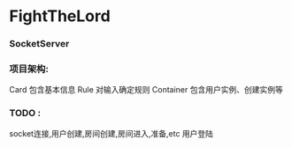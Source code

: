 # FightTheLord


### SocketServer



### 项目架构:
Card 包含基本信息
Rule 对输入确定规则
Container 包含用户实例、创建实例等








### TODO :
socket连接,用户创建,房间创建,房间进入,准备,etc
用户登陆